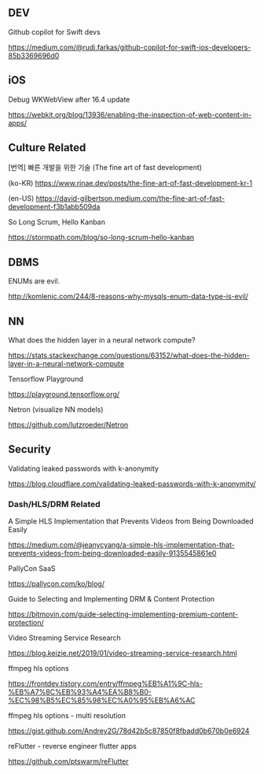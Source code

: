 ## DEV 

Github copilot for Swift devs

https://medium.com/@rudi.farkas/github-copilot-for-swift-ios-developers-85b3369696d0

## iOS

Debug WKWebView after 16.4 update 

https://webkit.org/blog/13936/enabling-the-inspection-of-web-content-in-apps/



## Culture Related

[번역] 빠른 개발을 위한 기술 (The fine art of fast development)

(ko-KR) https://www.rinae.dev/posts/the-fine-art-of-fast-development-kr-1

(en-US) https://david-gilbertson.medium.com/the-fine-art-of-fast-development-f3b1abb509da

So Long Scrum, Hello Kanban

https://stormpath.com/blog/so-long-scrum-hello-kanban

## DBMS 

ENUMs are evil. 

http://komlenic.com/244/8-reasons-why-mysqls-enum-data-type-is-evil/


## NN

What does the hidden layer in a neural network compute?

https://stats.stackexchange.com/questions/63152/what-does-the-hidden-layer-in-a-neural-network-compute

Tensorflow Playground

https://playground.tensorflow.org/

Netron (visualize NN models)

https://github.com/lutzroeder/Netron


## Security

Validating leaked passwords with k-anonymity

https://blog.cloudflare.com/validating-leaked-passwords-with-k-anonymity/

### Dash/HLS/DRM Related 

A Simple HLS Implementation that Prevents Videos from Being Downloaded Easily

https://medium.com/@jeanycyang/a-simple-hls-implementation-that-prevents-videos-from-being-downloaded-easily-9135545861e0

PallyCon SaaS

https://pallycon.com/ko/blog/

Guide to Selecting and Implementing DRM & Content Protection

https://bitmovin.com/guide-selecting-implementing-premium-content-protection/

Video Streaming Service Research

https://blog.keizie.net/2019/01/video-streaming-service-research.html

ffmpeg hls options 

https://frontdev.tistory.com/entry/ffmpeg%EB%A1%9C-hls-%EB%A7%8C%EB%93%A4%EA%B8%B0-%EC%98%B5%EC%85%98%EC%A0%95%EB%A6%AC

ffmpeg hls options - multi resolution

https://gist.github.com/Andrey2G/78d42b5c87850f8fbadd0b670b0e6924

reFlutter - reverse engineer flutter apps

https://github.com/ptswarm/reFlutter







